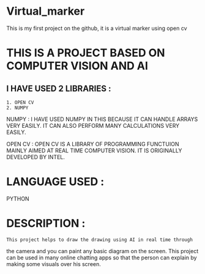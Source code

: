 # Virtual_marker
This is my first project on the github, it  is a virtual marker using open cv


# THIS IS A PROJECT BASED ON COMPUTER VISION AND AI

## I HAVE USED 2 LIBRARIES :
	1. OPEN CV
	2. NUMPY

NUMPY : I HAVE USED NUMPY IN THIS BECAUSE IT CAN HANDLE ARRAYS VERY EASILY.
	IT CAN ALSO PERFORM MANY CALCULATIONS VERY EASILY.

OPEN CV : OPEN CV IS A LIBRARY OF PROGRAMMING FUNCTUION MAINLY AIMED AT REAL
	  TIME COMPUTER VISION. IT IS ORIGINALLY DEVELOPED BY INTEL.


# LANGUAGE USED :
PYTHON



# DESCRIPTION :
	This project helps to draw the drawing using AI in real time through 
the camera and you can paint any basic diagram on the screen.
This project can be used in many online chatting apps so that the person 
can explain by making some visuals over his screen.
